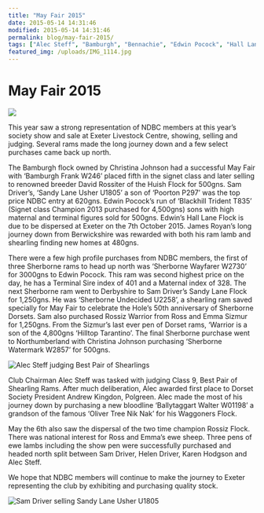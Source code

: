 ```yaml
---
title: "May Fair 2015"
date: 2015-05-14 14:31:46
modified: 2015-05-14 14:31:46
permalink: blog/may-fair-2015/
tags: ["Alec Steff", "Bamburgh", "Bennachie", "Edwin Pocock", "Hall Lane", "Karen Hodgson", "May Fair", "NDBC", "Poll Dorset", "Sam Driver", "Sandy Lane"]
featured_img: /uploads/IMG_1114.jpg
---
```


# May Fair 2015

![](/uploads/IMG_1114.jpg)

This year saw a strong representation of NDBC members at this year’s society show and sale at Exeter Livestock Centre, showing, selling and judging. Several rams made the long journey down and a few select purchases came back up north.

The Bamburgh flock owned by Christina Johnson had a successful May Fair with ‘Bamburgh Frank W246’ placed fifth in the signet class and later selling to renowned breeder David Rossiter of the Huish Flock for 500gns. Sam Driver’s, ‘Sandy Lane Usher U1805’ a son of ‘Poorton P297’ was the top price NDBC entry at 620gns. Edwin Pocock’s run of ‘Blackhill Trident T835’ (Signet class Champion 2013 purchased for 4,500gns) sons with high maternal and terminal figures sold for 500gns. Edwin’s Hall Lane Flock is due to be dispersed at Exeter on the 7th October 2015. James Royan’s long journey down from Berwickshire was rewarded with both his ram lamb and shearling finding new homes at 480gns.

There were a few high profile purchases from NDBC members, the first of three Sherborne rams to head up north was ‘Sherborne Wayfarer W2730’ for 3000gns to Edwin Pocock. This ram was second highest price on the day, he has a Terminal Sire index of 401 and a Maternal index of 328. The next Sherborne ram went to Derbyshire to Sam Driver’s Sandy Lane Flock for 1,250gns. He was ‘Sherborne Undecided U2258’, a shearling ram saved specially for May Fair to celebrate the Hole’s 50th anniversary of Sherborne Dorsets. Sam also purchased Rossiz Warrior from Ross and Emma Sizmur for 1,250gns. From the Sizmur’s last ever pen of Dorset rams, ‘Warrior is a son of the 4,800gns ‘Hilltop Tarantino’. The final Sherborne purchase went to Northumberland with Christina Johnson purchasing ‘Sherborne Watermark W2857’ for 500gns.

![Alec Steff judging Best Pair of Shearlings](/uploads/IMG_1135.jpg)

Club Chairman Alec Steff was tasked with judging Class 9, Best Pair of Shearling Rams. After much deliberation, Alec awarded first place to Dorset Society President Andrew Kingdon, Polgreen. Alec made the most of his journey down by purchasing a new bloodline ‘Ballytaggart Walter W01198’ a grandson of the famous ‘Oliver Tree Nik Nak’ for his Waggoners Flock.

May the 6th also saw the dispersal of the two time champion Rossiz Flock. There was national interest for Ross and Emma’s ewe sheep. Three pens of ewe lambs including the show pen were successfully purchased and headed north split between Sam Driver, Helen Driver, Karen Hodgson and Alec Steff.

We hope that NDBC members will continue to make the journey to Exeter representing the club by exhibiting and purchasing quality stock.

![Sam Driver selling Sandy Lane Usher U1805](/uploads/IMG_1150.jpg)
